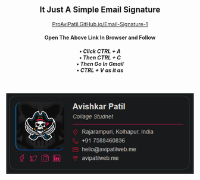 <h2 align="center"> It Just A Simple Email Signature</h2>

<p align="center"><a href="https://proavipatil.github.io/Email-Signature-1/">ProAviPatil.GitHub.io/Email-Signature-1</a></p>

<h4 align="center">Open The Above Link In Browser and Follow</h4>
<h5 align="center"> • Click CTRL + A <br>
                    • Then CTRL + C <br>
                    • Then Go In Gmail  <br>
                    • CTRL + V as it as <br>
</h5><br>

<p align="center"><a href="https://avipatilweb.me/" alt="EMail Signature"><img src="img/sign.png" alt="Email Signature" width="550px;"></a></p>